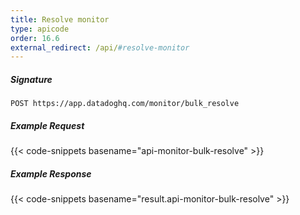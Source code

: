 ```yaml
---
title: Resolve monitor
type: apicode
order: 16.6
external_redirect: /api/#resolve-monitor
---
```


##### Signature
`POST https://app.datadoghq.com/monitor/bulk_resolve`
##### Example Request
{{< code-snippets basename="api-monitor-bulk-resolve" >}}
##### Example Response
{{< code-snippets basename="result.api-monitor-bulk-resolve" >}}